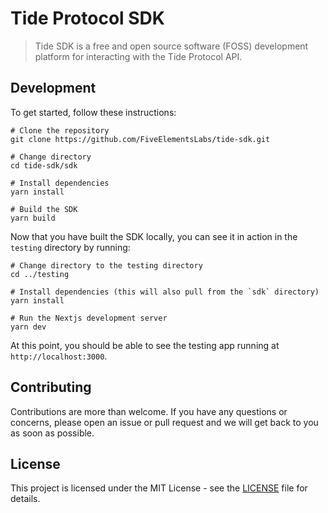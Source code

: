 # Tide Protocol SDK

> Tide SDK is a free and open source software (FOSS) development platform for interacting with the Tide Protocol API.

## Development

To get started, follow these instructions:

```shell
# Clone the repository
git clone https://github.com/FiveElementsLabs/tide-sdk.git

# Change directory
cd tide-sdk/sdk

# Install dependencies
yarn install

# Build the SDK
yarn build
```

Now that you have built the SDK locally, you can see it in action in the `testing` directory by running:

```shell
# Change directory to the testing directory
cd ../testing

# Install dependencies (this will also pull from the `sdk` directory)
yarn install

# Run the Nextjs development server
yarn dev
```

At this point, you should be able to see the testing app running at `http://localhost:3000`.

## Contributing

Contributions are more than welcome. If you have any questions or concerns, please open an issue or pull request
and we will get back to you as soon as possible.

## License

This project is licensed under the MIT License - see the [LICENSE](LICENSE) file for details.
